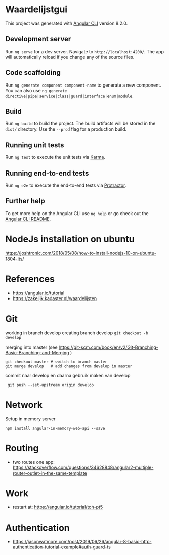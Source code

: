 # Waardelijstgui

This project was generated with [Angular CLI](https://github.com/angular/angular-cli) version 8.2.0.

## Development server

Run `ng serve` for a dev server. Navigate to `http://localhost:4200/`. The app will automatically reload if you change any of the source files.

## Code scaffolding

Run `ng generate component component-name` to generate a new component. You can also use `ng generate directive|pipe|service|class|guard|interface|enum|module`.

## Build

Run `ng build` to build the project. The build artifacts will be stored in the `dist/` directory. Use the `--prod` flag for a production build.

## Running unit tests

Run `ng test` to execute the unit tests via [Karma](https://karma-runner.github.io).

## Running end-to-end tests

Run `ng e2e` to execute the end-to-end tests via [Protractor](http://www.protractortest.org/).

## Further help

To get more help on the Angular CLI use `ng help` or go check out the [Angular CLI README](https://github.com/angular/angular-cli/blob/master/README.md).

# NodeJs installation on ubuntu
https://joshtronic.com/2018/05/08/how-to-install-nodejs-10-on-ubuntu-1804-lts/


# References
- https://angular.io/tutorial
- https://zakelijk.kadaster.nl/waardelijsten 

# Git
working in branch develop
creating branch develop ```git checkout -b develop```

merging into master (see https://git-scm.com/book/en/v2/Git-Branching-Basic-Branching-and-Merging )
```
git checkout master # switch to branch master
git merge develop   # add changes from develop in master
```

commit naar develop en daarna gebruik maken van develop
```
 git push --set-upstream origin develop
```
# Network
Setup in memory server
```
npm install angular-in-memory-web-api --save
```

# Routing
- two routes one app: https://stackoverflow.com/questions/34628848/angular2-multiple-router-outlet-in-the-same-template

# Work
- restart at: https://angular.io/tutorial/toh-pt5

# Authentication
- https://jasonwatmore.com/post/2019/06/26/angular-8-basic-http-authentication-tutorial-example#auth-guard-ts
